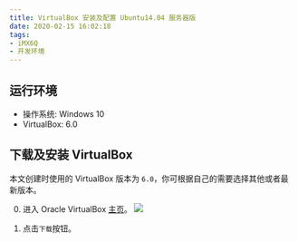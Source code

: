 ```yaml
---
title: VirtualBox 安装及配置 Ubuntu14.04 服务器版
date: 2020-02-15 16:02:18
tags:
- iMX6Q
- 开发环境
---
```


## 运行环境

- 操作系统: Windows 10
- VirtualBox: 6.0

## 下载及安装 VirtualBox

本文创建时使用的 VirtualBox 版本为 `6.0`，你可根据自己的需要选择其他或者最新版本。

0. 进入 Oracle VirtualBox [主页](https://www.virtualbox.org/)。
![](/blog/2020/02/15/VirtualBox-安装及配置-Ubuntu14-04-服务器版/virtualbox.png)

1. 点击`下载`按钮。